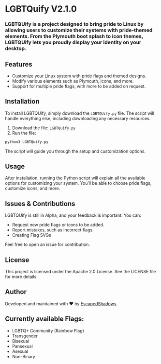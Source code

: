 # LGBTQuify V2.1.0
 
### LGBTQUify is a project designed to bring pride to Linux by allowing users to customize their systems with pride-themed elements. From the Plymouth boot splash to icon themes, LGBTQUify lets you proudly display your identity on your desktop.

## Features
- Customize your Linux system with pride flags and themed designs.
- Modify various elements such as Plymouth, icons, and more.
- Support for multiple pride flags, with more to be added on request.

## Installation
To install LGBTQUify, simply download the `LGBTQUify.py` file. The script will handle everything else, including downloading any necessary resources.

1. Download the file: `LGBTQuify.py`
2. Run the file:
```bash
python3 LGBTQuify.py
```
The script will guide you through the setup and customization options.

## Usage
After installation, running the Python script will explain all the available options for customizing your system. You’ll be able to choose pride flags, customize icons, and more.

## Issues & Contributions
LGBTQUify is still in Alpha, and your feedback is important. You can:
- Request new pride flags or icons to be added.
- Report mistakes, such as incorrect flags.
- Creating Flag SVGs

Feel free to open an issue for contribution.

## License
This project is licensed under the Apache 2.0 License. See the LICENSE file for more details.

## Author
Developed and maintained with ❤️ by [EscapedShadows](https://escapedshadows.com).

## Currently available Flags:
- LGBTQ+ Community (Rainbow Flag)
- Transgender
- Bisexual
- Pansexual
- Asexual
- Non-Binary